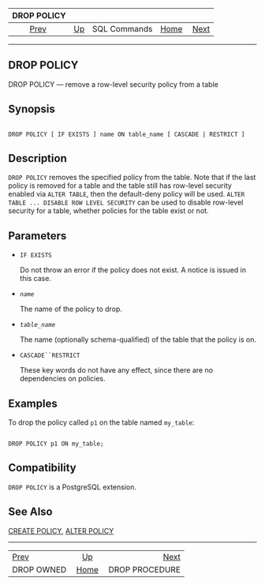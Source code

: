 <!--?xml version="1.0" encoding="UTF-8" standalone="no"?-->

|                DROP POLICY                |                                        |              |                                                       |                                                  |
| :---------------------------------------: | :------------------------------------- | :----------: | ----------------------------------------------------: | -----------------------------------------------: |
| [Prev](sql-drop-owned.html "DROP OWNED")  | [Up](sql-commands.html "SQL Commands") | SQL Commands | [Home](index.html "PostgreSQL 17devel Documentation") |  [Next](sql-dropprocedure.html "DROP PROCEDURE") |

***



## DROP POLICY

DROP POLICY — remove a row-level security policy from a table

## Synopsis

```

DROP POLICY [ IF EXISTS ] name ON table_name [ CASCADE | RESTRICT ]
```

## Description

`DROP POLICY` removes the specified policy from the table. Note that if the last policy is removed for a table and the table still has row-level security enabled via `ALTER TABLE`, then the default-deny policy will be used. `ALTER TABLE ... DISABLE ROW LEVEL SECURITY` can be used to disable row-level security for a table, whether policies for the table exist or not.

## Parameters

*   `IF EXISTS`

    Do not throw an error if the policy does not exist. A notice is issued in this case.

*   *`name`*

    The name of the policy to drop.

*   *`table_name`*

    The name (optionally schema-qualified) of the table that the policy is on.

*   `CASCADE``RESTRICT`

    These key words do not have any effect, since there are no dependencies on policies.

## Examples

To drop the policy called `p1` on the table named `my_table`:

```

DROP POLICY p1 ON my_table;
```

## Compatibility

`DROP POLICY` is a PostgreSQL extension.

## See Also

[CREATE POLICY](sql-createpolicy.html "CREATE POLICY"), [ALTER POLICY](sql-alterpolicy.html "ALTER POLICY")

***

|                                           |                                                       |                                                  |
| :---------------------------------------- | :---------------------------------------------------: | -----------------------------------------------: |
| [Prev](sql-drop-owned.html "DROP OWNED")  |         [Up](sql-commands.html "SQL Commands")        |  [Next](sql-dropprocedure.html "DROP PROCEDURE") |
| DROP OWNED                                | [Home](index.html "PostgreSQL 17devel Documentation") |                                   DROP PROCEDURE |
